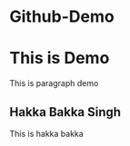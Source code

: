 # Github-Demo
<h1>This is Demo</h1>
<p>This is paragraph demo</p>

<h2>Hakka Bakka Singh</h2>
<p>This is hakka bakka </p>
